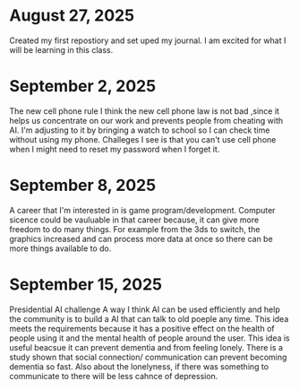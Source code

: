 # August 27, 2025
Created my first repostiory and set uped my journal. I am excited for what I will be learning in this class.
# September 2, 2025
The new cell phone rule
I think the new cell phone law is not bad ,since it helps us concentrate on our work and prevents people from cheating with AI. I'm adjusting to it by bringing a watch to school so I can check time without using my phone. Challeges I see is that you can't use cell phone when I might need to reset my password when I forget it.
# September 8, 2025
A career that I'm interested in is game program/development. Computer sicence could be vauluable in that career because, it can give more freedom to do many things. For example from the 3ds to switch, the graphics increased and can process more data at once so there can be more things available to do.
# September 15, 2025
Presidential AI challenge
A way I think AI can be used efficiently and help the community is to build a AI that can talk to old poeple any time. This idea meets the requirements because it has a positive effect on the health of people using it and the mental health of people around the user. This idea is useful beacsue it can prevent dementia and from feeling lonely. There is a study shown that social connection/ communication can prevent becoming dementia so fast. Also about the lonelyness, if there was something to communicate to there will be less cahnce of depression.
